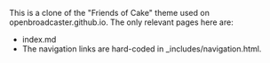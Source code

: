 This is a clone of the "Friends of Cake" theme used on openbroadcaster.github.io. 
The only relevant pages here are:
 * index.md
 * The navigation links are hard-coded in _includes/navigation.html.

